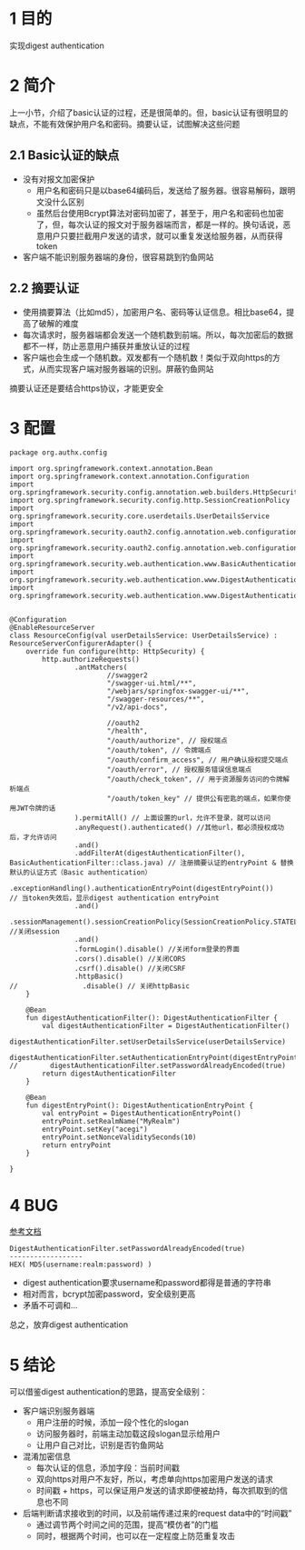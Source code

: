 # 1 目的

实现digest authentication

# 2 简介

上一小节，介绍了basic认证的过程，还是很简单的。但，basic认证有很明显的缺点，不能有效保护用户名和密码。摘要认证，试图解决这些问题

## 2.1 Basic认证的缺点

- 没有对报文加密保护
  - 用户名和密码只是以base64编码后，发送给了服务器。很容易解码，跟明文没什么区别
  - 虽然后台使用Bcrypt算法对密码加密了，甚至于，用户名和密码也加密了，但，每次认证的报文对于服务器端而言，都是一样的。换句话说，恶意用户只要拦截用户发送的请求，就可以重复发送给服务器，从而获得token
- 客户端不能识别服务器端的身份，很容易跳到钓鱼网站

## 2.2 摘要认证

- 使用摘要算法（比如md5），加密用户名、密码等认证信息。相比base64，提高了破解的难度
- 每次请求时，服务器端都会发送一个随机数到前端。所以，每次加密后的数据都不一样，防止恶意用户捕获并重放认证的过程 
- 客户端也会生成一个随机数。双发都有一个随机数！类似于双向https的方式，从而实现客户端对服务器端的识别。屏蔽钓鱼网站

摘要认证还是要结合https协议，才能更安全

# 3 配置

```
package org.authx.config

import org.springframework.context.annotation.Bean
import org.springframework.context.annotation.Configuration
import org.springframework.security.config.annotation.web.builders.HttpSecurity
import org.springframework.security.config.http.SessionCreationPolicy
import org.springframework.security.core.userdetails.UserDetailsService
import org.springframework.security.oauth2.config.annotation.web.configuration.EnableResourceServer
import org.springframework.security.oauth2.config.annotation.web.configuration.ResourceServerConfigurerAdapter
import org.springframework.security.web.authentication.www.BasicAuthenticationFilter
import org.springframework.security.web.authentication.www.DigestAuthenticationEntryPoint
import org.springframework.security.web.authentication.www.DigestAuthenticationFilter


@Configuration
@EnableResourceServer
class ResourceConfig(val userDetailsService: UserDetailsService) : ResourceServerConfigurerAdapter() {
    override fun configure(http: HttpSecurity) {
        http.authorizeRequests()
                .antMatchers(
                        //swagger2
                        "/swagger-ui.html/**",
                        "/webjars/springfox-swagger-ui/**",
                        "/swagger-resources/**",
                        "/v2/api-docs",

                        //oauth2
                        "/health",
                        "/oauth/authorize", // 授权端点
                        "/oauth/token", // 令牌端点
                        "/oauth/confirm_access", // 用户确认授权提交端点
                        "/oauth/error", // 授权服务错误信息端点
                        "/oauth/check_token", // 用于资源服务访问的令牌解析端点
                        "/oauth/token_key" // 提供公有密匙的端点，如果你使用JWT令牌的话
                ).permitAll() // 上面设置的url，允许不登录，就可以访问
                .anyRequest().authenticated() //其他url，都必须授权成功后，才允许访问
                .and()
                .addFilterAt(digestAuthenticationFilter(), BasicAuthenticationFilter::class.java) // 注册摘要认证的entryPoint & 替换默认的认证方式（Basic authentication）
                .exceptionHandling().authenticationEntryPoint(digestEntryPoint())       // 当token失效后，显示digest authentication entryPoint
                .and()
                .sessionManagement().sessionCreationPolicy(SessionCreationPolicy.STATELESS) //关闭session
                .and()
                .formLogin().disable() //关闭form登录的界面
                .cors().disable() //关闭CORS
                .csrf().disable() //关闭CSRF
                .httpBasic()
//                .disable() // 关闭httpBasic
    }

    @Bean
    fun digestAuthenticationFilter(): DigestAuthenticationFilter {
        val digestAuthenticationFilter = DigestAuthenticationFilter()
        digestAuthenticationFilter.setUserDetailsService(userDetailsService)
        digestAuthenticationFilter.setAuthenticationEntryPoint(digestEntryPoint())
//        digestAuthenticationFilter.setPasswordAlreadyEncoded(true)
        return digestAuthenticationFilter
    }

    @Bean
    fun digestEntryPoint(): DigestAuthenticationEntryPoint {
        val entryPoint = DigestAuthenticationEntryPoint()
        entryPoint.setRealmName("MyRealm")
        entryPoint.setKey("acegi")
        entryPoint.setNonceValiditySeconds(10)
        return entryPoint
    }

}
```



# 4 BUG


[参考文档](https://stackoverflow.com/questions/38245687/digest-authentication-with-spring-security-bcrypt-and-spring-data-rest)

```
DigestAuthenticationFilter.setPasswordAlreadyEncoded(true)
------------------
HEX( MD5(username:realm:password) ) 
```

- digest authentication要求username和password都得是普通的字符串
- 相对而言，bcrypt加密password，安全级别更高
- 矛盾不可调和...

总之，放弃digest authentication

# 5 结论

可以借鉴digest authentication的思路，提高安全级别：

- 客户端识别服务器端
  - 用户注册的时候，添加一段个性化的slogan
  - 访问服务器时，前端主动加载这段slogan显示给用户
  - 让用户自己对比，识别是否钓鱼网站
- 混淆加密信息
  - 每次认证的信息，添加字段：当前时间戳
  - 双向https对用户不友好，所以，考虑单向https加密用户发送的请求
  - 时间戳 + https，可以保证用户发送的请求即便被劫持，每次抓取到的信息也不同
- 后端判断请求接收到的时间，以及前端传递过来的request data中的“时间戳”
  - 通过调节两个时间之间的范围，提高“模仿者”的门槛
  - 同时，根据两个时间，也可以在一定程度上防范重复攻击

